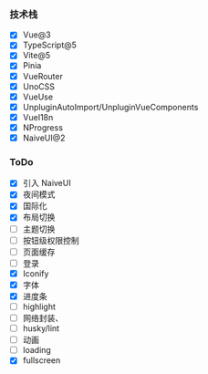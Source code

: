 ### 技术栈

- [x] Vue@3
- [x] TypeScript@5
- [x] Vite@5
- [x] Pinia
- [x] VueRouter
- [x] UnoCSS
- [x] VueUse
- [x] UnpluginAutoImport/UnpluginVueComponents
- [x] VueI18n
- [x] NProgress
- [x] NaiveUI@2

### ToDo

- [x] 引入 NaiveUI
- [x] 夜间模式
- [x] 国际化
- [x] 布局切换
- [ ] 主题切换
- [ ] 按钮级权限控制
- [ ] 页面缓存
- [ ] 登录
- [x] Iconify
- [x] 字体
- [x] 进度条
- [ ] highlight
- [ ] 网络封装、
- [ ] husky/lint
- [ ] 动画
- [ ] loading
- [x] fullscreen
